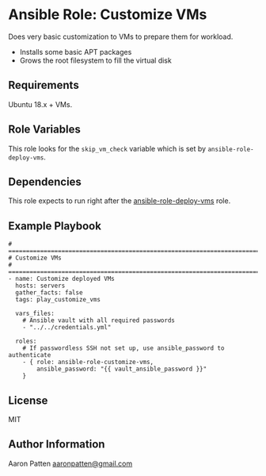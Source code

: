 Ansible Role: Customize VMs
=========

Does very basic customization to VMs to prepare them for workload.
- Installs some basic APT packages
- Grows the root filesystem to fill the virtual disk

Requirements
------------

Ubuntu 18.x + VMs.

Role Variables
--------------

This role looks for the `skip_vm_check` variable which is set by `ansible-role-deploy-vms`.

Dependencies
------------

This role expects to run right after the [ansible-role-deploy-vms](https://github.com/jedimt/ansible-role-deploy-vms) role.

Example Playbook
----------------

    # ===========================================================================
    # Customize VMs
    # ===========================================================================
    - name: Customize deployed VMs
      hosts: servers
      gather_facts: false
      tags: play_customize_vms

      vars_files:
        # Ansible vault with all required passwords
        - "../../credentials.yml"

      roles:
        # If passwordless SSH not set up, use ansible_password to authenticate
        - { role: ansible-role-customize-vms,
            ansible_password: "{{ vault_ansible_password }}"
        }

License
-------

MIT

Author Information
------------------

Aaron Patten
aaronpatten@gmail.com
